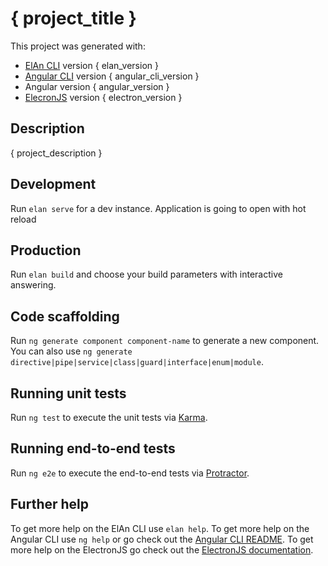 # { project_title }

This project was generated with: 
- [ElAn CLI](https://github.com/D-LUSiON/elan-cli) version { elan_version }
- [Angular CLI](https://github.com/angular/angular-cli) version { angular_cli_version }
- Angular version { angular_version }
- [ElecronJS](https://electronjs.org) version { electron_version }

## Description

{ project_description }

## Development

Run `elan serve` for a dev instance. Application is going to open with hot reload

## Production

Run `elan build` and choose your build parameters with interactive answering.

## Code scaffolding

Run `ng generate component component-name` to generate a new component. You can also use `ng generate directive|pipe|service|class|guard|interface|enum|module`.

## Running unit tests

Run `ng test` to execute the unit tests via [Karma](https://karma-runner.github.io).

## Running end-to-end tests

Run `ng e2e` to execute the end-to-end tests via [Protractor](http://www.protractortest.org/).

## Further help

To get more help on the ElAn CLI use `elan help`.
To get more help on the Angular CLI use `ng help` or go check out the [Angular CLI README](https://github.com/angular/angular-cli/blob/master/README.md).
To get more help on the ElectronJS go check out the [ElectronJS documentation](https://electronjs.org/docs).
